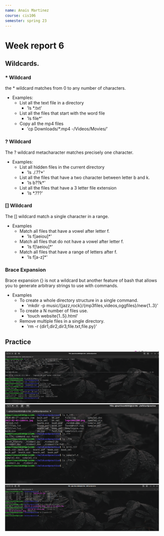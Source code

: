 ```yaml
---
name: Anais Martinez
course: cis106
semester: spring 23
---
```


# Week report 6

## Wildcards.


### * Wildcard
the * wildcard matches from 0 to any number of characters.
* Examples:
  * List all the text file in a directory
    * 'ls *.txt'
  * List all the files that start with the word file
    * 'ls file*'
  * Copy all the mp4 files
    * 'cp Downloads/*.mp4 -/Videos/Movies/'

### ? Wildcard
The ? wildcard metacharacter matches precisely one character.
* Examples:
  * List all hidden files in the current directory
    * 'ls ./.??*'
  * List all the files that have a two character between letter b and k.
    * 'ls b??k*'
  * List all the files that have a 3 letter file extension
    * 'ls *.???'

### [] Wildcard
The [] wildcard match a single character in a range.
* Examples
  * Match all files that have a vowel after letter f.
    * 'ls f[aeiou]*'
  * Match all files that do not have a vowel after letter f.
    * 'ls f[!aeiou]*'
  * Match all files that have a range of letters after f.
    * 'ls f[a-z]*'

### Brace Expansion
Brace expansion {} is not a wildcard but another feature of bash that allows you to generate arbitrary strings to use with commands.
* Examples
  * To create a whole directory structure in a single command.
    * 'mkdir -p music/{jazz,rock}/{mp3files,videos,oggfiles}/new{1..3}'
  * To create a N number of files use.
    * 'touch website{1..5}.html'
  * Remove multiple files in a single directory.
    * 'rm -r {dir1,dir2,dir3,file.txt,file.py}'

## Practice
![Practice 5](../../labs/lab%205/practice5.png)
![Practice 6](../../labs/lab%205/practice6.png)
![Practice 7](../../labs/lab%205/practice7.png)
